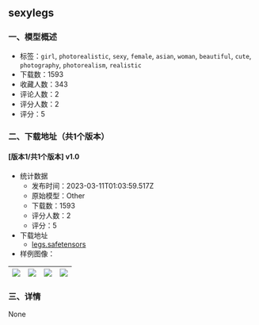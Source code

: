 ## sexylegs
### 一、模型概述

- 标签：`girl`, `photorealistic`, `sexy`, `female`, `asian`, `woman`, `beautiful`, `cute`, `photography`, `photorealism`, `realistic`
- 下载数：1593
- 收藏人数：343
- 评论人数：2
- 评分人数：2
- 评分：5

### 二、下载地址（共1个版本）

#### [版本1/共1个版本] v1.0

- 统计数据
  - 发布时间：2023-03-11T01:03:59.517Z
  - 原始模型：Other
  - 下载数：1593
  - 评分人数：2
  - 评分：5
- 下载地址
  - [legs.safetensors](https://civitai.com/api/download/models/21160)
- 样例图像：

| <img src="https://image.civitai.com/xG1nkqKTMzGDvpLrqFT7WA/89024e69-590e-43fe-1f38-c002e3c9fb00/width=450/224172.jpeg" /> | <img src="https://image.civitai.com/xG1nkqKTMzGDvpLrqFT7WA/d234b7dc-8be5-4fe6-6016-31afcc8f4500/width=450/224171.jpeg" /> | <img src="https://image.civitai.com/xG1nkqKTMzGDvpLrqFT7WA/e514c95b-5339-4317-d0a5-3b1e8de59300/width=450/224170.jpeg" /> | <img src="https://image.civitai.com/xG1nkqKTMzGDvpLrqFT7WA/d4d24f0d-44bf-42cf-3046-00b6ced2f600/width=450/224169.jpeg" /> |
| ---- | ---- | ---- | ---- |


### 三、详情
None